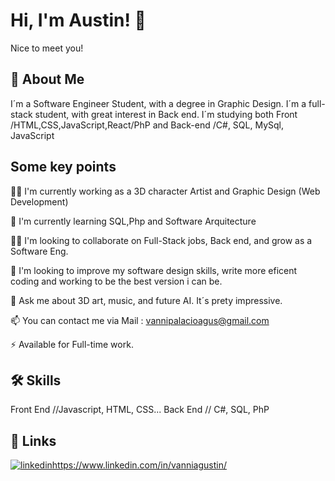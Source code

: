 # Hi, I'm Austin! 👋 
Nice to meet you!



## 🚀 About Me
I´m a Software Engineer Student, with a degree in Graphic Design.
I´m a full- stack student, with great interest in Back end.
I´m studying both Front /HTML,CSS,JavaScript,React/PhP
and Back-end /C#, SQL, MySql, JavaScript




## Some key points
👩‍💻 I'm currently working as a 3D character Artist and Graphic Design (Web Development)

🧠 I'm currently learning SQL,Php and Software Arquitecture

👯‍♀️ I'm looking to collaborate on Full-Stack jobs, Back end, and grow as a Software Eng.

🤔 I'm looking to improve my software design skills, write more eficent coding and working to be the best version i can be.

💬 Ask me about 3D art, music, and future AI. It´s prety impressive.

📫 You can contact me via Mail : vannipalacioagus@gmail.com

⚡️ Available for Full-time work.


## 🛠 Skills
Front End //Javascript, HTML, CSS...
Back End // C#, SQL, PhP


## 🔗 Links
[![linkedin](https://img.shields.io/badge/linkedin-0A66C2?style=for-the-badge&logo=linkedin&logoColor=white)](https://www.linkedin.com/)https://www.linkedin.com/in/vanniagustin/

